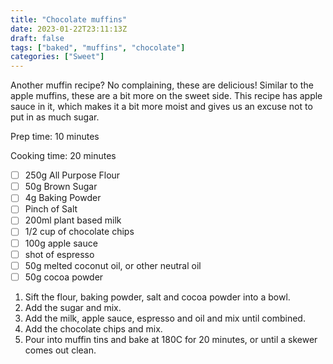 ```yaml
---
title: "Chocolate muffins"
date: 2023-01-22T23:11:13Z
draft: false
tags: ["baked", "muffins", "chocolate"]
categories: ["Sweet"]
---
```


Another muffin recipe? No complaining, these are delicious! Similar to the apple muffins, these are 
a bit more on the sweet side. This recipe has apple sauce in it, which makes it a bit more moist
and gives us an excuse not to put in as much sugar.

<div class="recipe">
Prep time: 10 minutes

Cooking time: 20 minutes

- [ ] 250g All Purpose Flour
- [ ] 50g Brown Sugar
- [ ] 4g Baking Powder
- [ ] Pinch of Salt
- [ ] 200ml plant based milk
- [ ] 1/2 cup of chocolate chips
- [ ] 100g apple sauce
- [ ] shot of espresso
- [ ] 50g melted coconut oil, or other neutral oil
- [ ] 50g cocoa powder

1. Sift the flour, baking powder, salt and cocoa powder into a bowl.
2. Add the sugar and mix.
3. Add the milk, apple sauce, espresso and oil and mix until combined.
4. Add the chocolate chips and mix.
5. Pour into muffin tins and bake at 180C for 20 minutes, or until a skewer comes out clean.

</div>

